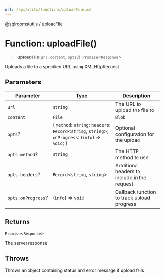 ```yaml
---
url: /api/utils/functions/uploadFile.md
---
```

[@sqlrooms/utils](../index.md) / uploadFile

# Function: uploadFile()

> **uploadFile**(`url`, `content`, `opts`?): `Promise`<`Response`>

Uploads a file to a specified URL using XMLHttpRequest

## Parameters

| Parameter | Type | Description |
| ------ | ------ | ------ |
| `url` | `string` | The URL to upload the file to |
| `content` | `File` | `Blob` | `FormData` | The content to upload |
| `opts`? | { `method`: `string`; `headers`: `Record`<`string`, `string`>; `onProgress`: (`info`) => `void`; } | Optional configuration for the upload |
| `opts.method`? | `string` | The HTTP method to use |
| `opts.headers`? | `Record`<`string`, `string`> | Additional headers to include in the request |
| `opts.onProgress`? | (`info`) => `void` | Callback function to track upload progress |

## Returns

`Promise`<`Response`>

The server response

## Throws

Throws an object containing status and error message if upload fails
